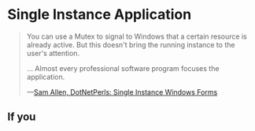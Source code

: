 # Single Instance Application

> You can use a Mutex to signal to Windows that a certain resource is already active. But this doesn't bring the running instance to the user's attention.
>
> ... Almost every professional software program focuses the application.
>
> &mdash;[Sam Allen, DotNetPerls: Single Instance Windows Forms](https://www.dotnetperls.com/single-instance-windows-form)

## If you 